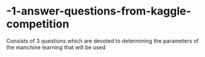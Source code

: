 # -1-answer-questions-from-kaggle-competition
Consists of 3 questions which are devoted to determining the parameters of the manchine learning that will be used
